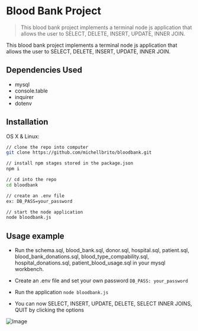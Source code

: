 # Blood Bank Project
> This blood bank project implements a terminal node js application that allows the user to SELECT, DELETE, INSERT, UPDATE, INNER JOIN. 

 This blood bank project implements a terminal node js application that allows the user to SELECT, DELETE, INSERT, UPDATE, INNER JOIN. 

## Dependencies Used 
- mysql
- console.table
- inquirer
- dotenv

## Installation

OS X & Linux:

```sh
// clone the repo into computer 
git clone https://github.com/michellbrito/bloodbank.git

// install npm stages stored in the package.json
npm i

// cd into the repo
cd bloodbank

// create an .env file
ex: DB_PASS=your_password

// start the node application 
node bloodbank.js
```

## Usage example

- Run the schema.sql, blood_bank.sql, donor.sql, hospital.sql, patient.sql, blood_bank_donations.sql, blood_type_compability.sql, hospital_donations.sql, patient_blood_usage.sql in your mysql workbench. 

- Create an .env file and set your own password
`DB_PASS: your_password` 

- Run the application
 `node bloodbank.js`
 
- You can now SELECT, INSERT, UPDATE, DELETE, SELECT INNER JOINS, QUIT by clicking the options

![Image](https://ibb.co/Wkh8bPy)


